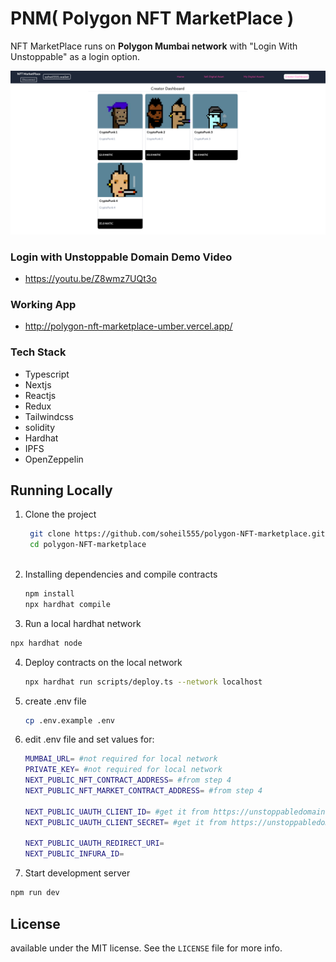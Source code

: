 # PNM( Polygon NFT MarketPlace )

NFT MarketPlace runs on **Polygon Mumbai network** with "Login With Unstoppable" as a login option.



![](images/screenshot.png)



### Login with Unstoppable Domain Demo Video

- https://youtu.be/Z8wmz7UQt3o



### Working App

- http://polygon-nft-marketplace-umber.vercel.app/




### Tech Stack

- Typescript
- Nextjs
- Reactjs
- Redux
- Tailwindcss
- solidity
- Hardhat
- IPFS
- OpenZeppelin





## Running Locally



1. Clone the project

   ```bash
    git clone https://github.com/soheil555/polygon-NFT-marketplace.git
    cd polygon-NFT-marketplace
    
   ```

2. Installing dependencies and compile contracts

    ```bash
    npm install
    npx hardhat compile
    ```

3.  Run a local hardhat network

   ```bash
   npx hardhat node
   ```

4. Deploy contracts on the local network

   ```bash
   npx hardhat run scripts/deploy.ts --network localhost 
   ```

5. create .env file

   ```bash
   cp .env.example .env
   ```

6. edit .env file and set values for:

   ```bash
   MUMBAI_URL= #not required for local network
   PRIVATE_KEY= #not required for local network
   NEXT_PUBLIC_NFT_CONTRACT_ADDRESS= #from step 4
   NEXT_PUBLIC_NFT_MARKET_CONTRACT_ADDRESS= #from step 4
   
   NEXT_PUBLIC_UAUTH_CLIENT_ID= #get it from https://unstoppabledomains.com/auth
   NEXT_PUBLIC_UAUTH_CLIENT_SECRET= #get it from https://unstoppabledomains.com/auth
   
   NEXT_PUBLIC_UAUTH_REDIRECT_URI=
   NEXT_PUBLIC_INFURA_ID=
   ```

   

7.  Start development server

   ```bash
   npm run dev
   ```





## License

available under the MIT license. See the `LICENSE` file for more info.
